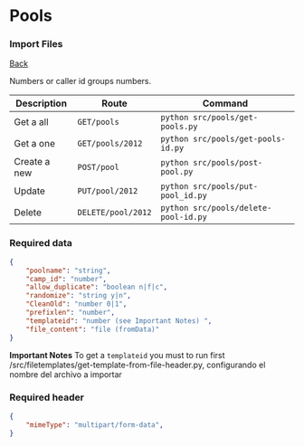 # Pools
### Import Files
[Back](../README.MD#menu)

Numbers or caller id groups numbers.

| Description | Route | Command
|-------------|-------|---------|
|Get a all |`GET/pools`|`python src/pools/get-pools.py`|
|Get a one |`GET/pools/2012`|`python src/pools/get-pools-id.py`| 
|Create a new |`POST/pool`|`python src/pools/post-pool.py`|  
|Update|`PUT/pool/2012`|`python src/pools/put-pool_id.py`|
|Delete | `DELETE/pool/2012` | `python src/pools/delete-pool-id.py` |

### Required data

```json
{
    "poolname": "string",
    "camp_id": "number",
    "allow_duplicate": "boolean n|f|c",
    "randomize": "string y|n",
    "CleanOld": "number 0|1",
    "prefixlen": "number",
    "templateid": "number (see Important Notes) ",
    "file_content": "file (fromData)"
}
```
**Important Notes** 
To get a `templateid` you must to run first /src/filetemplates/get-template-from-file-header.py, configurando el nombre del archivo a importar
### Required header
```json
{
    "mimeType": "multipart/form-data",
}
```

